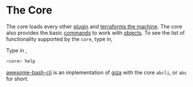 # The Core

The core loads every other [plugin](plugins.md) and [terraforms the machine](terraform.md). The core also provides the basic [commands](../commands.md) to work with [objects](objects.md). To see the list of functionality supported by the `core`, type in,

Type in ,

```bash
<core> help
```

[awesome-bash-cli](https://github.com/kamangir/awesome-bash-cli) is an implementation of [giza](../README.md) with the core `abcli`, or `abc` for short.
